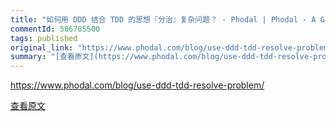```yaml
---
title: "如何用 DDD 结合 TDD 的思想『分治』复杂问题？ - Phodal | Phodal - A Growth Engineer"
commentId: 586785500
tags: published
original_link: "https://www.phodal.com/blog/use-ddd-tdd-resolve-problem/"
summary: "[查看原文](https://www.phodal.com/blog/use-ddd-tdd-resolve-problem/)"
---
```


https://www.phodal.com/blog/use-ddd-tdd-resolve-problem/
    
[查看原文](https://www.phodal.com/blog/use-ddd-tdd-resolve-problem/)
    